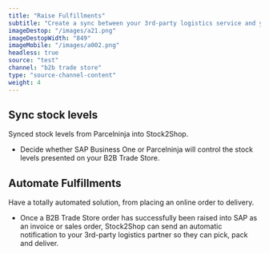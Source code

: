 ```yaml
---
title: "Raise Fulfillments"
subtitle: "Create a sync between your 3rd-party logistics service and your B2B Trade Store, ensuring that your stock levels are accurate and your orders are fulfilled timeously."
imageDestop: "/images/a21.png"
imageDestopWidth: "849"
imageMobile: "/images/a002.png"
headless: true
source: "test"
channel: "b2b trade store"
type: "source-channel-content"
weight: 4
---
```


## Sync stock levels
Synced stock levels from Parcelninja into Stock2Shop.

- Decide whether SAP Business One or Parcelninja will control the stock levels presented on your B2B Trade Store. 

## Automate Fulfillments 
Have a totally automated solution, from placing an online order to delivery.

- Once a B2B Trade Store order has successfully been raised into SAP as an invoice or sales order, Stock2Shop can send an automatic notification to your 3rd-party logistics partner so they can pick, pack and deliver. 